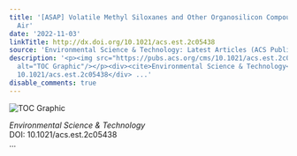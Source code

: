 ```yaml
---
title: '[ASAP] Volatile Methyl Siloxanes and Other Organosilicon Compounds in Residential
  Air'
date: '2022-11-03'
linkTitle: http://dx.doi.org/10.1021/acs.est.2c05438
source: 'Environmental Science & Technology: Latest Articles (ACS Publications)'
description: '<p><img src="https://pubs.acs.org/cms/10.1021/acs.est.2c05438/asset/images/medium/es2c05438_0006.gif"
  alt="TOC Graphic"/></p><div><cite>Environmental Science & Technology</cite></div><div>DOI:
  10.1021/acs.est.2c05438</div> ...'
disable_comments: true
---
```

<p><img src="https://pubs.acs.org/cms/10.1021/acs.est.2c05438/asset/images/medium/es2c05438_0006.gif" alt="TOC Graphic"/></p><div><cite>Environmental Science & Technology</cite></div><div>DOI: 10.1021/acs.est.2c05438</div> ...